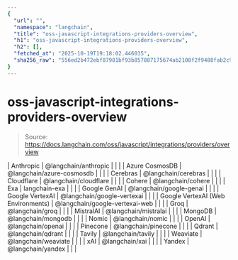 ```yaml
---
{
  "url": "",
  "namespace": "langchain",
  "title": "oss-javascript-integrations-providers-overview",
  "h1": "oss-javascript-integrations-providers-overview",
  "h2": [],
  "fetched_at": "2025-10-19T19:18:02.446035",
  "sha256_raw": "556ed2b472ebf87981bf93b857887175674ab2108f2f9488fab2c967f071d6f9"
}
---
```


# oss-javascript-integrations-providers-overview

> Source: https://docs.langchain.com/oss/javascript/integrations/providers/overview

| Anthropic | @langchain/anthropic | | |
| Azure CosmosDB | @langchain/azure-cosmosdb | | |
| Cerebras | @langchain/cerebras | | |
| Cloudflare | @langchain/cloudflare | | |
| Cohere | @langchain/cohere | | |
| Exa | langchain-exa | | |
| Google GenAI | @langchain/google-genai | | |
| Google VertexAI | @langchain/google-vertexai | | |
| Google VertexAI (Web Environments) | @langchain/google-vertexai-web | | |
| Groq | @langchain/groq | | |
| MistralAI | @langchain/mistralai | | |
| MongoDB | @langchain/mongodb | | |
| Nomic | @langchain/nomic | | |
| OpenAI | @langchain/openai | | |
| Pinecone | @langchain/pinecone | | |
| Qdrant | @langchain/qdrant | | |
| Tavily | @langchain/tavily | | |
| Weaviate | @langchain/weaviate | | |
| xAI | @langchain/xai | | |
| Yandex | @langchain/yandex | | |